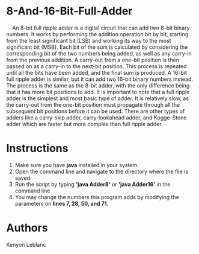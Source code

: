 # 8-And-16-Bit-Full-Adder

&nbsp;&nbsp;&nbsp;&nbsp;An 8-bit full ripple adder is a digital circuit that can add two 8-bit binary numbers. It works by performing the addition operation bit by bit, starting from the least significant bit (LSB) and working its way to the most significant bit (MSB). Each bit of the sum is calculated by considering the corresponding bit of the two numbers being added, as well as any carry-in from the previous addition. A carry-out from a one-bit position is then passed on as a carry-in to the next-bit position. This process is repeated until all the bits have been added, and the final sum is produced.
A 16-bit full ripple adder is similar, but it can add two 16-bit binary numbers instead. The process is the same as the 8-bit adder, with the only difference being that it has more bit positions to add.
It is important to note that a full ripple adder is the simplest and most basic type of adder. It is relatively slow, as the carry-out from the one-bit position must propagate through all the subsequent bit positions before it can be used. There are other types of adders like a carry-skip adder, carry-lookahead adder, and Kogge-Stone adder which are faster but more complex than full ripple adder.

# Instructions

1. Make sure you have **java** installed in your system.
2. Open the command line and navigate to the directory where the file is saved.
3. Run the script by typing **'java Adder8'** or **'java Adder16'** in the command line
4. You may change the numbers this program adds by modifying the parameters on **lines 7, 28, 50, and 71**.

# Authors

Kenyon Leblanc
